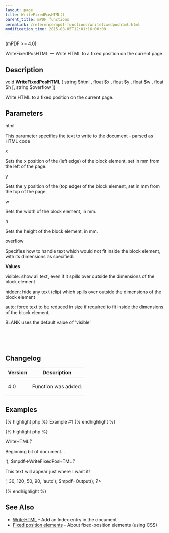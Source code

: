 ```yaml
---
layout: page
title: WriteFixedPosHTML()
parent_title: mPDF functions
permalink: /reference/mpdf-functions/writefixedposhtml.html
modification_time: 2015-08-05T12:01:16+00:00
---
```




<p>(mPDF &gt;= 4.0)</p>
<p>WriteFixedPosHTML — Write HTML to a fixed position on the current page</p>
<h2>Description</h2>
<p class="manual_block">void <b>WriteFixedPosHTML</b> ( string <span class="parameter">$html</span> , float <span class="parameter">$x</span> , float <span class="parameter">$y</span> , float <span class="parameter">$w</span> , float <span class="parameter">$h</span> [, string <span class="parameter">$overflow</span> ])</p>
<p>Write HTML to a fixed position on the current page.</p>
<h2>Parameters</h2>
<p class="manual_param_dt"><span class="parameter">html</span></p>
<p class="manual_param_dd">This parameter specifies the text to write to the document - parsed as HTML code</p>
<p class="manual_param_dt"><span class="parameter">x</span></p>
<p class="manual_param_dd">Sets the <span class="parameter">x</span> position of the (left edge) of the block element, set in mm from the left of the page.<span class="smallblock">

</span></p>
<p class="manual_param_dt"><span class="parameter">y</span></p>
<p class="manual_param_dd">Sets the <span class="parameter">y</span> position of the (top edge) of the block element, set in mm from the top of the page.<span class="smallblock">

</span></p>
<p class="manual_param_dt"><span class="parameter">w</span></p>
<p class="manual_param_dd">Sets the width of the block element, in mm.<span class="smallblock">

</span></p>
<p class="manual_param_dt"><span class="parameter">h</span></p>
<p class="manual_param_dd">Sets the height of the block element, in mm.<span class="smallblock">

</span></p>
<p><span class="parameter">overflow</span></p>
<p class="manual_param_dd">Specifies how to handle text which would not fit inside the block element, with its dimensions as specified.

<span class="smallblock"></span></p>
<p class="manual_param_dd"><b>Values</b>

visible: show all text, even if it spills over outside the dimensions of the block element

hidden: hide any text (clip) which spills over outside the dimensions of the block element

auto: force text to be reduced in size if required to fit inside the dimensions of the block element

<span class="smallblock">BLANK</span> uses the default value of 'visible'</p>
<p>&nbsp;</p>
<p>&nbsp;</p>
<h2>Changelog</h2>
<table class="table"> <thead>
<tr> <th>Version</th><th>Description</th> </tr>
</thead> <tbody>
<tr>
<td>4.0</td>
<td>
<p>Function was added.</p>
</td>
</tr>
</tbody> </table>
<h2>Examples</h2>

{% highlight php %}
Example #1
{% endhighlight %}

{% highlight php %}
<?php

<?php

$mpdf=new mPDF();

$mpdf->WriteHTML('<p>Beginning bit of document...</p>');

$mpdf->WriteFixedPosHTML('<p>This text will appear just where I want it!</p>', 30, 120, 50, 90, 'auto');

$mpdf=Output();

?>
{% endhighlight %}

<h2>See Also</h2>
<ul>
<li class="manual_boxlist"><a href="{{ "/reference/mpdf-functions/writehtml.html" | prepend: site.baseurl }}">WriteHTML</a> - Add an Index entry in the document </li>
<li class="manual_boxlist"><a href="{{ "/what-else-can-i-do/fixed-position-blocks.html" | prepend: site.baseurl }}">Fixed position elements</a> - About fixed-position elements (using CSS)

</li>
</ul>
